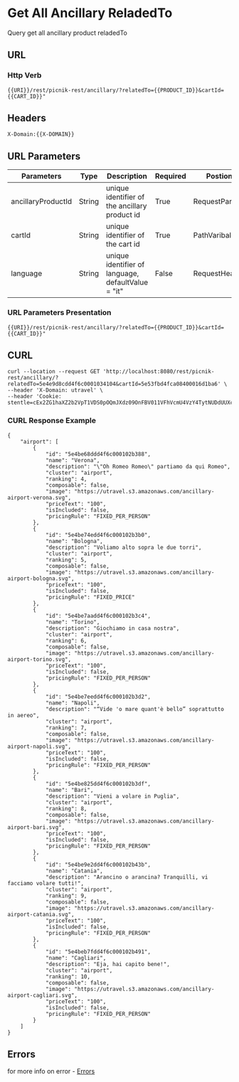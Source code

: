 # Get All Ancillary ReladedTo
Query get all ancillary product reladedTo


## URL
### Http Verb <Badge text="GET" vertical="middle"/>

```
{{URI}}/rest/picnik-rest/ancillary/?relatedTo={{PRODUCT_ID}}&cartId={{CART_ID}}"
``` 

## Headers
```
X-Domain:{{X-DOMAIN}}
```

## URL Parameters
| Parameters | Type | Description | Required | Postion |
| ------ | ------ | ------ | ------ | ------ |
| ancillaryProductId | String | unique identifier of the ancillary product id | True | RequestParam |
| cartId | String | unique identifier of the cart id | True | PathVaribale |
| language | String | unique identifier of language, defaultValue = "it" | False | RequestHeader |

### URL Parameters Presentation
```
{{URI}}/rest/picnik-rest/ancillary/?relatedTo={{PRODUCT_ID}}&cartId={{CART_ID}}"
``` 


## CURL
```
curl --location --request GET 'http://localhost:8080/rest/picnik-rest/ancillary/?relatedTo=5e4e9d8cdd4f6c0001034104&cartId=5e53fbd4fca08400016d1ba6' \
--header 'X-Domain: utravel' \
--header 'Cookie: stentle=cEx2ZG1haXZ2b2VpT1VDS0pOQmJXdz09OnFBV011VFhVcmU4VzY4TytNUDdUUXc9PQ'
```

### CURL Response Example
```
{
    "airport": [
        {
            "id": "5e4be68ddd4f6c000102b388",
            "name": "Verona",
            "description": "\"Oh Romeo Romeo\" partiamo da qui Romeo",
            "cluster": "airport",
            "ranking": 4,
            "composable": false,
            "image": "https://utravel.s3.amazonaws.com/ancillary-airport-verona.svg",
            "priceText": "100",
            "isIncluded": false,
            "pricingRule": "FIXED_PER_PERSON"
        },
        {
            "id": "5e4be74edd4f6c000102b3b0",
            "name": "Bologna",
            "description": "Voliamo alto sopra le due torri",
            "cluster": "airport",
            "ranking": 5,
            "composable": false,
            "image": "https://utravel.s3.amazonaws.com/ancillary-airport-bologna.svg",
            "priceText": "100",
            "isIncluded": false,
            "pricingRule": "FIXED_PRICE"
        },
        {
            "id": "5e4be7aadd4f6c000102b3c4",
            "name": "Torino",
            "description": "Giochiamo in casa nostra",
            "cluster": "airport",
            "ranking": 6,
            "composable": false,
            "image": "https://utravel.s3.amazonaws.com/ancillary-airport-torino.svg",
            "priceText": "100",
            "isIncluded": false,
            "pricingRule": "FIXED_PER_PERSON"
        },
        {
            "id": "5e4be7eedd4f6c000102b3d2",
            "name": "Napoli",
            "description": "“Vide 'o mare quant'è bello” soprattutto in aereo",
            "cluster": "airport",
            "ranking": 7,
            "composable": false,
            "image": "https://utravel.s3.amazonaws.com/ancillary-airport-napoli.svg",
            "priceText": "100",
            "isIncluded": false,
            "pricingRule": "FIXED_PER_PERSON"
        },
        {
            "id": "5e4be825dd4f6c000102b3df",
            "name": "Bari",
            "description": "Vieni a volare in Puglia",
            "cluster": "airport",
            "ranking": 8,
            "composable": false,
            "image": "https://utravel.s3.amazonaws.com/ancillary-airport-bari.svg",
            "priceText": "100",
            "isIncluded": false,
            "pricingRule": "FIXED_PER_PERSON"
        },
        {
            "id": "5e4be9e2dd4f6c000102b43b",
            "name": "Catania",
            "description": "Arancino o arancina? Tranquilli, vi facciamo volare tutti!",
            "cluster": "airport",
            "ranking": 9,
            "composable": false,
            "image": "https://utravel.s3.amazonaws.com/ancillary-airport-catania.svg",
            "priceText": "100",
            "isIncluded": false,
            "pricingRule": "FIXED_PER_PERSON"
        },
        {
            "id": "5e4beb7fdd4f6c000102b491",
            "name": "Cagliari",
            "description": "Eja, hai capito bene!",
            "cluster": "airport",
            "ranking": 10,
            "composable": false,
            "image": "https://utravel.s3.amazonaws.com/ancillary-airport-cagliari.svg",
            "priceText": "100",
            "isIncluded": false,
            "pricingRule": "FIXED_PER_PERSON"
        }
    ]
}
```

## Errors
for more info on error - [Errors ](/1.0.0/errors.html)
